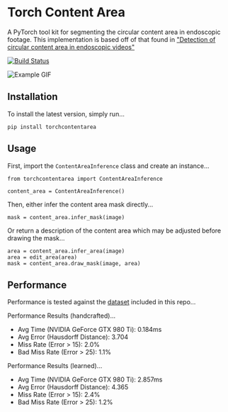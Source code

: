 # Torch Content Area
A PyTorch tool kit for segmenting the circular content area in endoscopic footage. This implementation is based off of that found in ["Detection of circular content area in endoscopic videos"](http://www-itec.uni-klu.ac.at/bib/files/CircleDetection.pdf)

[![Build Status](https://github.com/charliebudd/torch-content-area/actions/workflows/build.yml/badge.svg)](https://github.com/charliebudd/torch-content-area/actions/workflows/build.yml)

![Example GIF](example.gif?raw=true)

## Installation
To install the latest version, simply run...
```
pip install torchcontentarea
```

## Usage
First, import the `ContentAreaInference` class and create an instance...
```
from torchcontentarea import ContentAreaInference

content_area = ContentAreaInference()
```
Then, either infer the content area mask directly...
```
mask = content_area.infer_mask(image)
```
Or return a description of the content area which may be adjusted before drawing the mask...
```
area = content_area.infer_area(image)
area = edit_area(area)
mask = content_area.draw_mask(image, area)
```

## Performance
Performance is tested against the [dataset](testing/data) included in this repo...
<!-- performance stats start -->

Performance Results (handcrafted)...
- Avg Time (NVIDIA GeForce GTX 980 Ti): 0.184ms
- Avg Error (Hausdorff Distance): 3.704
- Miss Rate (Error > 15): 2.0%
- Bad Miss Rate (Error > 25): 1.1%

Performance Results (learned)...
- Avg Time (NVIDIA GeForce GTX 980 Ti): 2.857ms
- Avg Error (Hausdorff Distance): 4.365
- Miss Rate (Error > 15): 2.4%
- Bad Miss Rate (Error > 25): 1.2% 
<!-- performance stats end -->

